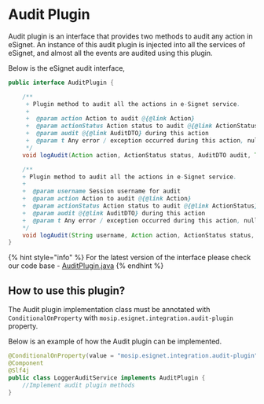 # Audit Plugin

Audit plugin is an interface that provides two methods to audit any action in eSignet. An instance of this audit plugin is injected into all the services of eSignet, and almost all the events are audited using this plugin.

Below is the eSignet audit interface,

```java
public interface AuditPlugin {

    /**
     + Plugin method to audit all the actions in e-Signet service.
     +
     +  @param action Action to audit @{@link Action}
     +  @param actionStatus Action status to audit @{@link ActionStatus}
     +  @param audit @{@link AuditDTO} during this action
     +  @param t Any error / exception occurred during this action, null if no errors / exception found.
     */
    void logAudit(Action action, ActionStatus status, AuditDTO audit, Throwable t);

    /**
    + Plugin method to audit all the actions in e-Signet service.
    +
    +  @param username Session username for audit
    +  @param action Action to audit @{@link Action}
    +  @param actionStatus Action status to audit @{@link ActionStatus}
    +  @param audit @{@link AuditDTO} during this action
    +  @param t Any error / exception occurred during this action, null if no errors / exception found.
    */
	void logAudit(String username, Action action, ActionStatus status, AuditDTO audit, Throwable t);
}
```

{% hint style="info" %}
For the latest version of the interface please check our code base - [AuditPlugin.java](https://github.com/mosip/esignet/blob/master/esignet-integration-api/src/main/java/io/mosip/esignet/api/spi/AuditPlugin.java)
{% endhint %}

## How to use this plugin?

The Audit plugin implementation class must be annotated with `ConditionalOnProperty` with `mosip.esignet.integration.audit-plugin` property.

Below is an example of how the Audit plugin can be implemented.

```java
@ConditionalOnProperty(value = "mosip.esignet.integration.audit-plugin", havingValue = "mock-audit-service")
@Component
@Slf4j
public class LoggerAuditService implements AuditPlugin {
    //Implement audit plugin methods
}
```
